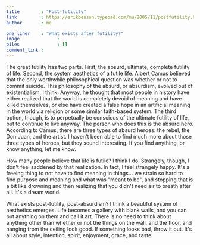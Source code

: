 ```yaml
---
title        : "Post-futility"
link         : https://erikbenson.typepad.com/mu/2005/11/postfutility.html
author       : me

one_liner    : "What exists after futility?"
image			   : 
piles			   : []
comment_link : 
---
```


The great futility has two parts. First, the absurd, ultimate, complete futility of life. Second, the system aesthetics of a futile life. Albert Camus believed that the only worthwhile philosophical question was whether or not to commit suicide. This philosophy of the absurd, or absurdism, evolved out of existentialism, I think. Anyway, he thought that most people in history have either realized that the world is completely devoid of meaning and have killed themselves, or else have created a false hope in an artificial meaning in the world via religion or some similar faith-based system. The third option, though, is to perpetually be conscious of the ultimate futility of life, but to continue to live anyway. The person who does this is the absurd hero. According to Camus, there are three types of absurd heroes: the rebel, the Don Juan, and the artist. I haven't been able to find much more about those three types of heroes, but they sound interesting. If you find anything, or know anything, let me know.

How many people believe that life is futile? I think I do. Strangely, though, I don't feel saddened by that realization. In fact, I feel strangely happy. It's a freeing thing to not have to find meaning in things... we strain so hard to find purpose and meaning and what was "meant to be", and stopping that is a bit like drowning and then realizing that you didn't need air to breath after all. It's a dream world.

What exists post-futility, post-absurdism? I think a beautiful system of aesthetics emerges. Life becomes a gallery with blank walls, and you can put anything on them and call it art. There is no need to think about anything other than whether or not the things on the wall, and the floor, and hanging from the ceiling look good. If something looks bad, throw it out. It's all about style, intention, spirit, enjoyment, grace, and taste.

